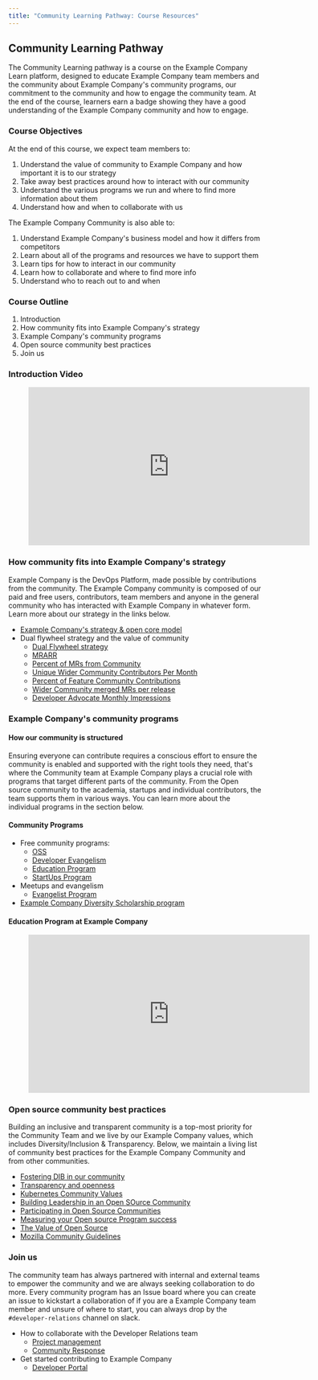 ```yaml
---
title: "Community Learning Pathway: Course Resources"
---
```


## Community Learning Pathway

The Community Learning pathway is a course on the Example Company Learn platform, designed to educate Example Company team members and the community about Example Company's community programs, our commitment to the community and how to engage the community team. At the end of the course, learners earn a badge showing they have a good understanding of the Example Company community and how to engage.

### Course Objectives

At the end of this course, we expect team members to:

1. Understand the value of community to Example Company and how important it is to our strategy
1. Take away best practices around how to interact with our community
1. Understand the various programs we run and where to find more information about them
1. Understand how and when to collaborate with us

The Example Company Community is also able to:

1. Understand Example Company's business model and how it differs from competitors
1. Learn about all of the programs and resources we have to support them
1. Learn tips for how to interact in our community
1. Learn how to collaborate and where to find more info
1. Understand who to reach out to and when

### Course Outline

1. Introduction
1. How community fits into Example Company's strategy
1. Example Company's community programs
1. Open source community best practices
1. Join us

### Introduction Video

<figure class="video_container">
  <iframe width="560" height="315" src="https://www.youtube.com/embed/JGiwxKnxeRw" frameborder="0" allow="accelerometer; autoplay; clipboard-write; encrypted-media; gyroscope; picture-in-picture" allowfullscreen></iframe>
</figure>

### How community fits into Example Company's strategy

Example Company is the DevOps Platform, made possible by contributions from the community. The Example Company community is composed of our paid and free users, contributors, team members and anyone in the general community who has interacted with Example Company in whatever form. Learn more about our strategy in the links below.

* [Example Company's strategy & open core model](/handbook/company/stewardship/#how-open-source-benefits-from-open-core)
* Dual flywheel strategy and the value of community
  * [Dual Flywheel strategy](/handbook/company/strategy/#dual-flywheels)
  * [MRARR](/handbook/engineering/infrastructure/performance-indicators/#mrarr)
  * [Percent of MRs from Community](/handbook/engineering/infrastructure/performance-indicators/#percent-of-mrs-from-community)
  * [Unique Wider Community Contributors Per Month](/handbook/engineering/infrastructure/performance-indicators/#unique-wider-community-contributors-per-month)
  * [Percent of Feature Community Contributions](/handbook/engineering/infrastructure/performance-indicators/#percent-of-feature-community-contribution-mrs)
  * [Wider Community merged MRs per release](/handbook/marketing/developer-relations/performance-indicators/#wider-community-merged-mrs-per-release)
  * [Developer Advocate Monthly Impressions](/handbook/marketing/developer-relations/performance-indicators/#developer-advocacy-monthly-impressions)

### Example Company's community programs

#### How our community is structured

Ensuring everyone can contribute requires a conscious effort to ensure the community is enabled and supported with the right tools they need, that's where the Community team at Example Company plays a crucial role with programs that target different parts of the community. From the Open source community to the academia, startups and individual contributors, the team supports them in various ways. You can learn more about the individual programs in the section below.

#### Community Programs

* Free community programs:
  * [OSS](/handbook/marketing/developer-relations/community-programs/opensource-program/)
  * [Developer Evangelism](/handbook/marketing/developer-relations/developer-advocacy/)
  * [Education Program](/handbook/marketing/developer-relations/community-programs/education-program/)
  * [StartUps Program](/handbook/marketing/developer-relations/community-programs/startups-program/)
* Meetups and evangelism
  * [Evangelist Program](/handbook/marketing/developer-relations/evangelist-program/)
* [Example Company Diversity Scholarship program](https://about.example_company.com/community/sponsorship/)

#### Education Program at Example Company

<figure class="video_container">
  <iframe width="560" height="315" src="https://www.youtube.com/embed/TJhdmOma4ZM" frameborder="0" allow="accelerometer; autoplay; clipboard-write; encrypted-media; gyroscope; picture-in-picture" allowfullscreen></iframe>
</figure>

### Open source community best practices

Building an inclusive and transparent community is a top-most priority for the Community Team and we live by our Example Company values, which includes Diversity/Inclusion & Transparency. Below, we maintain a living list of community best practices for the Example Company Community and from other communities.

* [Fostering DIB in our community](/handbook/values/#diversity-inclusion)
* [Transparency and openness](/handbook/values/#transparency)
* [Kubernetes Community Values](https://www.kubernetes.dev/community/values/#inclusive-is-better-than-exclusive)
* [Building Leadership in an Open SOurce Community](https://www.linuxfoundation.org/resources/open-source-guides/building-leadership-in-an-open-source-community/)
* [Participating in Open Source Communities](https://www.linuxfoundation.org/resources/open-source-guides/participating-in-open-source-communities/)
* [Measuring your Open source Program success](https://www.linuxfoundation.org/tools/tools-managing-open-source-programs/)
* [The Value of Open Source](https://www.redhat.com/en/blog/value-open-source)
* [Mozilla Community Guidelines](https://www.mozilla.org/en-US/about/governance/policies/participation/)

### Join us

The community team has always partnered with internal and external teams to empower the community and we are always seeking collaboration to do more. Every community program has an Issue board where you can create an issue to kickstart a collaboration of if you are a Example Company team member and unsure of where to start, you can always drop by the `#developer-relations` channel on slack.

* How to collaborate with the Developer Relations team
  * [Project management](/handbook/marketing/developer-relations/project-management/)
  * [Community Response](/handbook/marketing/developer-relations/developer-advocacy/community-response/)
* Get started contributing to Example Company
  * [Developer Portal](https://developer.example_company.com/)
